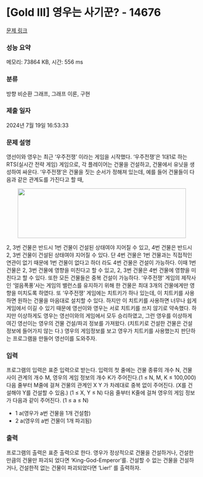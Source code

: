 # [Gold III] 영우는 사기꾼? - 14676 

[문제 링크](https://www.acmicpc.net/problem/14676) 

### 성능 요약

메모리: 73864 KB, 시간: 556 ms

### 분류

방향 비순환 그래프, 그래프 이론, 구현

### 제출 일자

2024년 7월 19일 16:53:33

### 문제 설명

<p>영선이와 영우는 최근 ‘우주전쟁’ 이라는 게임을 시작했다. ‘우주전쟁’은 1대1로 하는 RTS(실시간 전략 게임) 게임으로, 각 플레이어는 건물을 건설하고, 건물에서 유닛을 생성하여 싸운다. ‘우주전쟁’은 건물을 짓는 순서가 정해져 있는데, 예를 들어 건물들이 다음과 같은 관계도를 가진다고 할 때,</p>

<p style="text-align: center;"><img alt="" src="https://onlinejudgeimages.s3-ap-northeast-1.amazonaws.com/problem/14676/1.png" style="height:131px; width:444px"></p>

<p>2, 3번 건물은 반드시 1번 건물이 건설된 상태여야 지어질 수 있고, 4번 건물은 반드시 2, 3번 건물이 건설된 상태여야 지어질 수 있다. 단 4번 건물은 1번 건물과는 직접적인 연관이 없기 때문에 1번 건물이 없다고 하더 라도 4번 건물은 건설이 가능하다. 이때 1번 건물은 2, 3번 건물에 영향을 미친다고 할 수 있고, 2, 3번 건물은 4번 건물에 영향을 미친다고 할 수 있다. 또한 모든 건물들은 중복 건설이 가능하다. ‘우주전쟁’ 게임의 제작사 인 ‘얼음폭풍’사는 게임의 밸런스를 유지하기 위해 한 건물은 최대 3개의 건물에게만 영향을 미치도록 하였다. 또 ‘우주전쟁’ 게임에는 치트키가 하나 있는데, 이 치트키를 사용하면 원하는 건물을 마음대로 설치할 수 있다. 하지만 이 치트키를 사용하면 너무나 쉽게 게임에서 이길 수 있기 때문에 영선이와 영우는 서로 치트키를 쓰지 않기로 약속했다. 하지만 이상하게도 영우는 영선이와의 게임에서 모두 승리하였고, 그런 영우를 이상하게 여긴 영선이는 영우의 건물 건설/파괴 정보를 가져왔다. (치트키로 건설한 건물은 건설 정보에 들어가지 않는 다.) 영우의 게임정보를 보고 영우가 치트키를 사용했는지 판단하는 프로그램을 만들어 영선이를 도와주자.</p>

### 입력 

 <p>프로그램의 입력은 표준 입력으로 받는다. 입력의 첫 줄에는 건물 종류의 개수 N, 건물 사이 관계의 개수 M, 영우의 게임 정보의 개수 K가 주어진다.(1 ≤ N, M, K ≤ 100,000) 다음 줄부터 M줄에 걸쳐 건물의 관계인 X Y 가 차례대로 중복 없이 주어진다. (X를 건설해야 Y를 건설할 수 있음.) (1 ≤ X, Y ≤ N) 다음 줄부터 K줄에 걸쳐 영우의 게임 정보가 다음과 같이 주어진다. (1 ≤ a ≤ N)</p>

<ul>
	<li>1 a(영우가 a번 건물을 1개 건설함)</li>
	<li>2 a(영우의 a번 건물이 1개 파괴됨)</li>
</ul>

### 출력 

 <p>프로그램의 출력은 표준 출력으로 한다. 영우가 정상적으로 건물을 건설하거나, 건설한 만큼의 건물만 파괴되 었다면 ‘King-God-Emperor’를. 건설할 수 없는 건물을 건설하거나, 건설한적 없는 건물이 파괴되었다면 ‘Lier!’ 를 출력하자.</p>

